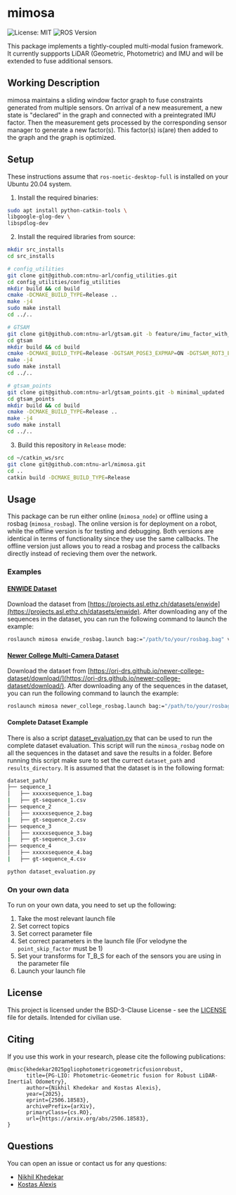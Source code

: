 # mimosa

![License: MIT](https://img.shields.io/badge/License-BSD-green.svg)
![ROS Version](https://img.shields.io/badge/ROS-Noetic-blue)

This package implements a tightly-coupled multi-modal fusion framework. It currently suppports LiDAR (Geometric, Photometric) and IMU and will be extended to fuse additional sensors.

## Working Description

mimosa maintains a sliding window factor graph to fuse constraints generated from multiple sensors. On arrival of a new measurement, a new state is "declared" in the graph and connected with a preintegrated IMU factor. Then the measurement gets processed by the corresponding sensor manager to generate a new factor(s). This factor(s) is(are) then added to the graph and the graph is optimized.

## Setup

These instructions assume that `ros-noetic-desktop-full` is installed on your Ubuntu 20.04 system.

1. Install the required binaries:

  ```bash
  sudo apt install python-catkin-tools \
  libgoogle-glog-dev \
  libspdlog-dev
  ```

2. Install the required libraries from source:

  ```bash
  mkdir src_installs
  cd src_installs

  # config_utilities
  git clone git@github.com:ntnu-arl/config_utilities.git
  cd config_utilities/config_utilities
  mkdir build && cd build
  cmake -DCMAKE_BUILD_TYPE=Release ..
  make -j4
  sudo make install
  cd ../..

  # GTSAM
  git clone git@github.com:ntnu-arl/gtsam.git -b feature/imu_factor_with_gravity
  cd gtsam
  mkdir build && cd build
  cmake -DCMAKE_BUILD_TYPE=Release -DGTSAM_POSE3_EXPMAP=ON -DGTSAM_ROT3_EXPMAP=ON -DGTSAM_USE_QUATERNIONS=ON -DGTSAM_USE_SYSTEM_EIGEN=ON -DGTSAM_BUILD_WITH_MARCH_NATIVE=OFF -DGTSAM_BUILD_EXAMPLES_ALWAYS=OFF -DGTSAM_WITH_TBB=OFF ..
  make -j4
  sudo make install
  cd ../..

  # gtsam_points
  git clone git@github.com:ntnu-arl/gtsam_points.git -b minimal_updated
  cd gtsam_points
  mkdir build && cd build
  cmake -DCMAKE_BUILD_TYPE=Release ..
  make -j4
  sudo make install
  cd ../..
  ```

3. Build this repository in `Release` mode:

  ```bash
  cd ~/catkin_ws/src
  git clone git@github.com:ntnu-arl/mimosa.git
  cd ..
  catkin build -DCMAKE_BUILD_TYPE=Release
  ```

## Usage

This package can be run either online (`mimosa_node`) or offline using a rosbag (`mimosa_rosbag`). The online version is for deployment on a robot, while the offline version is for testing and debugging. Both versions are identical in terms of functionality since they use the same callbacks. The offline version just allows you to read a rosbag and process the callbacks directly instead of recieving them over the network.

### Examples

#### [ENWIDE Dataset](https://projects.asl.ethz.ch/datasets/enwide)

Download the dataset from [https://projects.asl.ethz.ch/datasets/enwide](https://projects.asl.ethz.ch/datasets/enwide).
After downloading any of the sequences in the dataset, you can run the following command to launch the example:

```bash
roslaunch mimosa enwide_rosbag.launch bag:="/path/to/your/rosbag.bag" viz:="true"
```

#### [Newer College Multi-Camera Dataset](https://ori-drs.github.io/newer-college-dataset/multi-cam/)

Download the dataset from [https://ori-drs.github.io/newer-college-dataset/download/](https://ori-drs.github.io/newer-college-dataset/download/).
After downloading any of the sequences in the dataset, you can run the following command to launch the example:

```bash
roslaunch mimosa newer_college_rosbag.launch bag:="/path/to/your/rosbag.bag" viz:="true"
```

#### Complete Dataset Example

There is also a script [dataset_evaluation.py](src/mimosa/scripts/dataset_evaluation.py) that can be used to run the complete dataset evaluation. This script will run the `mimosa_rosbag` node on all the sequences in the dataset and save the results in a folder. Before running this script make sure to set the currect `dataset_path` and `results_directory`. It is assumed that the dataset is in the following format:

```bash
dataset_path/
├── sequence_1
│   ├── xxxxxsequence_1.bag
|   ├── gt-sequence_1.csv
├── sequence_2
│   ├── xxxxxsequence_2.bag
|   ├── gt-sequence_2.csv
├── sequence_3
│   ├── xxxxxsequence_3.bag
|   ├── gt-sequence_3.csv
├── sequence_4
│   ├── xxxxxsequence_4.bag
|   ├── gt-sequence_4.csv
```

```bash
python dataset_evaluation.py
```

### On your own data

To run on your own data, you need to set up the following:

1. Take the most relevant launch file
2. Set correct topics
3. Set correct parameter file
4. Set correct parameters in the launch file (For velodyne the `point_skip_factor` must be 1)
5. Set your transforms for T_B_S for each of the sensors you are using in the parameter file
6. Launch your launch file

## License

This project is licensed under the BSD-3-Clause License - see the [LICENSE](LICENSE) file for details. Intended for civilian use.

## Citing

If you use this work in your research, please cite the following publications:

```
@misc{khedekar2025pgliophotometricgeometricfusionrobust,
      title={PG-LIO: Photometric-Geometric fusion for Robust LiDAR-Inertial Odometry}, 
      author={Nikhil Khedekar and Kostas Alexis},
      year={2025},
      eprint={2506.18583},
      archivePrefix={arXiv},
      primaryClass={cs.RO},
      url={https://arxiv.org/abs/2506.18583}, 
}
```

## Questions

You can open an issue or contact us for any questions:

- [Nikhil Khedekar](mailto:nikhil.v.khedekar@ntnu.no)
- [Kostas Alexis](mailto:konstantinos.alexis@ntnu.no)
